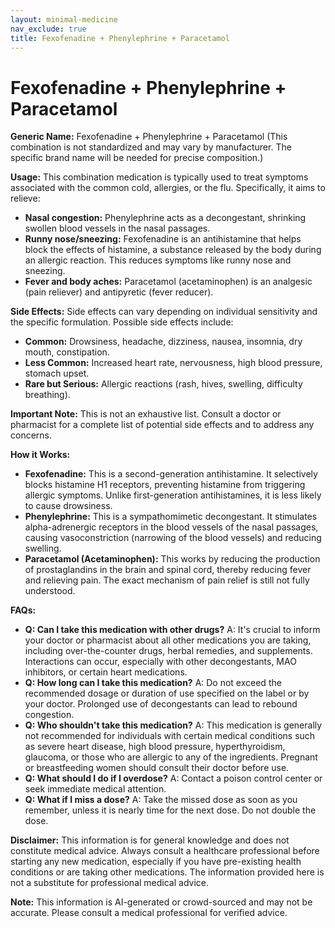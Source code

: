 ```yaml
---
layout: minimal-medicine
nav_exclude: true
title: Fexofenadine + Phenylephrine + Paracetamol
---
```


# Fexofenadine + Phenylephrine + Paracetamol

**Generic Name:** Fexofenadine + Phenylephrine + Paracetamol (This combination is not standardized and may vary by manufacturer.  The specific brand name will be needed for precise composition.)

**Usage:** This combination medication is typically used to treat symptoms associated with the common cold, allergies, or the flu.  Specifically, it aims to relieve:

* **Nasal congestion:** Phenylephrine acts as a decongestant, shrinking swollen blood vessels in the nasal passages.
* **Runny nose/sneezing:** Fexofenadine is an antihistamine that helps block the effects of histamine, a substance released by the body during an allergic reaction.  This reduces symptoms like runny nose and sneezing.
* **Fever and body aches:** Paracetamol (acetaminophen) is an analgesic (pain reliever) and antipyretic (fever reducer).

**Side Effects:**  Side effects can vary depending on individual sensitivity and the specific formulation.  Possible side effects include:

* **Common:**  Drowsiness, headache, dizziness, nausea, insomnia, dry mouth, constipation.
* **Less Common:**  Increased heart rate, nervousness, high blood pressure, stomach upset.
* **Rare but Serious:** Allergic reactions (rash, hives, swelling, difficulty breathing).

**Important Note:** This is not an exhaustive list. Consult a doctor or pharmacist for a complete list of potential side effects and to address any concerns.

**How it Works:**

* **Fexofenadine:** This is a second-generation antihistamine. It selectively blocks histamine H1 receptors, preventing histamine from triggering allergic symptoms. Unlike first-generation antihistamines, it is less likely to cause drowsiness.
* **Phenylephrine:** This is a sympathomimetic decongestant. It stimulates alpha-adrenergic receptors in the blood vessels of the nasal passages, causing vasoconstriction (narrowing of the blood vessels) and reducing swelling.
* **Paracetamol (Acetaminophen):** This works by reducing the production of prostaglandins in the brain and spinal cord, thereby reducing fever and relieving pain.  The exact mechanism of pain relief is still not fully understood.


**FAQs:**

* **Q: Can I take this medication with other drugs?** A:  It's crucial to inform your doctor or pharmacist about all other medications you are taking, including over-the-counter drugs, herbal remedies, and supplements.  Interactions can occur, especially with other decongestants, MAO inhibitors, or certain heart medications.
* **Q: How long can I take this medication?** A:  Do not exceed the recommended dosage or duration of use specified on the label or by your doctor. Prolonged use of decongestants can lead to rebound congestion.
* **Q: Who shouldn't take this medication?** A:  This medication is generally not recommended for individuals with certain medical conditions such as severe heart disease, high blood pressure, hyperthyroidism, glaucoma, or those who are allergic to any of the ingredients. Pregnant or breastfeeding women should consult their doctor before use.
* **Q: What should I do if I overdose?** A:  Contact a poison control center or seek immediate medical attention.
* **Q: What if I miss a dose?** A:  Take the missed dose as soon as you remember, unless it is nearly time for the next dose.  Do not double the dose.

**Disclaimer:** This information is for general knowledge and does not constitute medical advice.  Always consult a healthcare professional before starting any new medication, especially if you have pre-existing health conditions or are taking other medications.  The information provided here is not a substitute for professional medical advice.


**Note:** This information is AI-generated or crowd-sourced and may not be accurate. Please consult a medical professional for verified advice.